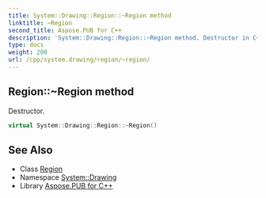 ```yaml
---
title: System::Drawing::Region::~Region method
linktitle: ~Region
second_title: Aspose.PUB for C++
description: 'System::Drawing::Region::~Region method. Destructor in C++.'
type: docs
weight: 200
url: /cpp/system.drawing/region/~region/
---
```

## Region::~Region method


Destructor.

```cpp
virtual System::Drawing::Region::~Region()
```

## See Also

* Class [Region](../)
* Namespace [System::Drawing](../../)
* Library [Aspose.PUB for C++](../../../)
